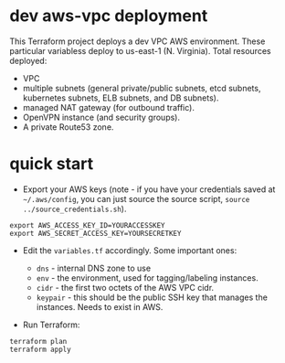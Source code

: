 # dev aws-vpc deployment

This Terraform project deploys a dev VPC AWS environment. These particular variabless deploy to us-east-1 (N. Virginia). Total resources deployed:

- VPC
- multiple subnets (general private/public subnets, etcd subnets, kubernetes subnets, ELB subnets, and DB subnets).
- managed NAT gateway (for outbound traffic).
- OpenVPN instance (and security groups).
- A private Route53 zone.

# quick start

- Export your AWS keys (note - if you have your credentials saved at `~/.aws/config`, you can just source the source script, `source ../source_credentials.sh`).

```
export AWS_ACCESS_KEY_ID=YOURACCESSKEY
export AWS_SECRET_ACCESS_KEY=YOURSECRETKEY
```

- Edit the `variables.tf` accordingly.  Some important ones:
  - `dns` - internal DNS zone to use
  - `env` - the environment, used for tagging/labeling instances.
  - `cidr` - the first two octets of the AWS VPC cidr.  
  - `keypair` - this should be the public SSH key that manages the instances.  Needs to exist in AWS.
  
- Run Terraform:

```
terraform plan
terraform apply
```

